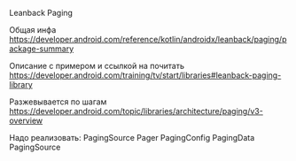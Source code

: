 Leanback Paging

Общая инфа
https://developer.android.com/reference/kotlin/androidx/leanback/paging/package-summary

Описание с примером и ссылкой на почитать
https://developer.android.com/training/tv/start/libraries#leanback-paging-library

Разжевывается по шагам
https://developer.android.com/topic/libraries/architecture/paging/v3-overview

Надо реализовать:
PagingSource
Pager
PagingConfig
PagingData
PagingSource
